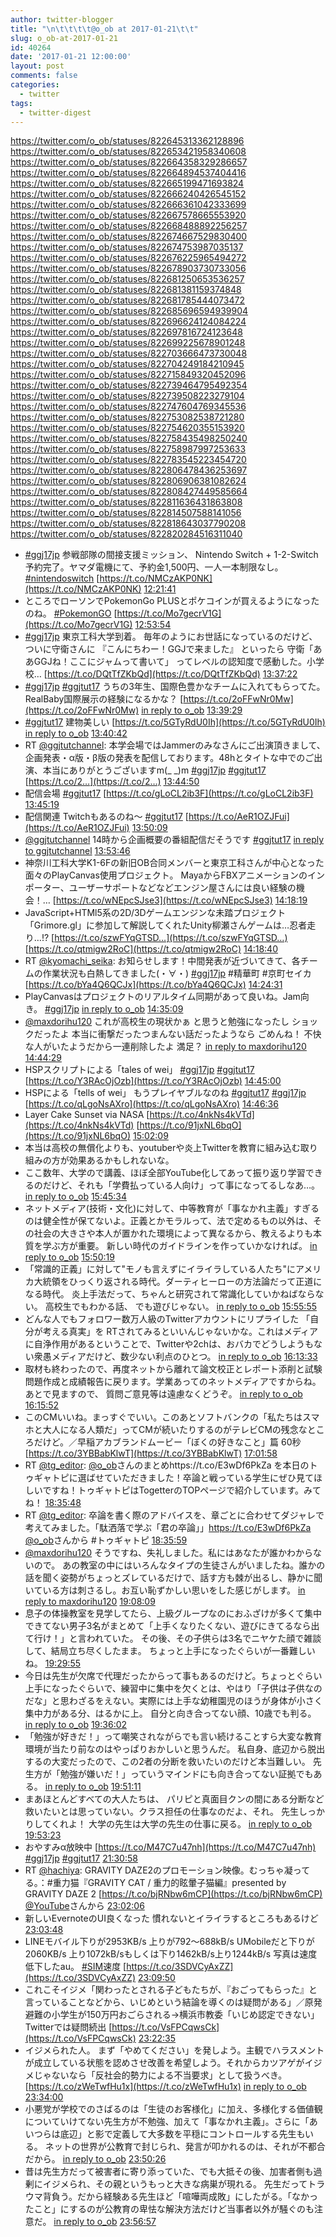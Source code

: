 ```yaml
---
author: twitter-blogger
title: "\n\t\t\t\t@o_ob at 2017-01-21\t\t"
slug: o_ob-at-2017-01-21
id: 40264
date: '2017-01-21 12:00:00'
layout: post
comments: false
categories:
  - twitter
tags:
  - twitter-digest
---
```


https://twitter.com/o_ob/statuses/822645313362128896 https://twitter.com/o_ob/statuses/822653421958340608 https://twitter.com/o_ob/statuses/822664358329286657 https://twitter.com/o_ob/statuses/822664894537404416 https://twitter.com/o_ob/statuses/822665199471693824 https://twitter.com/o_ob/statuses/822666240426545152 https://twitter.com/o_ob/statuses/822666361042333699 https://twitter.com/o_ob/statuses/822667578665553920 https://twitter.com/o_ob/statuses/822668488892256257 https://twitter.com/o_ob/statuses/822674667529830400 https://twitter.com/o_ob/statuses/822674753987035137 https://twitter.com/o_ob/statuses/822676225965494272 https://twitter.com/o_ob/statuses/822678903730733056 https://twitter.com/o_ob/statuses/822681250653536257 https://twitter.com/o_ob/statuses/822681381159374848 https://twitter.com/o_ob/statuses/822681785444073472 https://twitter.com/o_ob/statuses/822685696594939904 https://twitter.com/o_ob/statuses/822696624124084224 https://twitter.com/o_ob/statuses/822697816724123648 https://twitter.com/o_ob/statuses/822699225678901248 https://twitter.com/o_ob/statuses/822703666473730048 https://twitter.com/o_ob/statuses/822704249184210945 https://twitter.com/o_ob/statuses/822715849320452096 https://twitter.com/o_ob/statuses/822739464795492354 https://twitter.com/o_ob/statuses/822739508223279104 https://twitter.com/o_ob/statuses/822747604769345536 https://twitter.com/o_ob/statuses/822753082538721280 https://twitter.com/o_ob/statuses/822754620355153920 https://twitter.com/o_ob/statuses/822758435498250240 https://twitter.com/o_ob/statuses/822758987997253633 https://twitter.com/o_ob/statuses/822783545223454720 https://twitter.com/o_ob/statuses/822806478436253697 https://twitter.com/o_ob/statuses/822806906381082624 https://twitter.com/o_ob/statuses/822808427449585664 https://twitter.com/o_ob/statuses/822811636431863808 https://twitter.com/o_ob/statuses/822814507588141056 https://twitter.com/o_ob/statuses/822818643037790208 https://twitter.com/o_ob/statuses/822820284516311040

*   [#ggj17jp](https://twitter.com/search?q=%23ggj17jp&src=hash) 参戦部隊の間接支援ミッション、 Nintendo Switch + 1-2-Switch予約完了。ヤマダ電機にて、予約金1,500円、一人一本制限なし。 [#nintendoswitch](https://twitter.com/search?q=%23nintendoswitch&src=hash) [https://t.co/NMCzAKP0NK](https://t.co/NMCzAKP0NK) [12:21:41](https://twitter.com/o_ob/statuses/822645313362128896)
*   ところでローソンでPokemonGo PLUSとポケコインが買えるようになったのね。 [#PokemonGO](https://twitter.com/search?q=%23PokemonGO&src=hash) [https://t.co/Mo7gecrV1G](https://t.co/Mo7gecrV1G) [12:53:54](https://twitter.com/o_ob/statuses/822653421958340608)
*   [#ggj17jp](https://twitter.com/search?q=%23ggj17jp&src=hash) 東京工科大学到着。 毎年のようにお世話になっているのだけど、ついに守衛さんに 『こんにちわー！GGJで来ました』 といったら 守衛「ああGGJね！ここにジャムって書いて」 ってレベルの認知度で感動した。小学校… [https://t.co/DQtTfZKbQd](https://t.co/DQtTfZKbQd) [13:37:22](https://twitter.com/o_ob/statuses/822664358329286657)
*   [#ggj17jp](https://twitter.com/search?q=%23ggj17jp&src=hash) [#ggjtut17](https://twitter.com/search?q=%23ggjtut17&src=hash) うちの3年生、国際色豊かなチームに入れてもらってた。 RealBaby国際展示の経験になるかな？ [https://t.co/2oFFwNr0Mw](https://t.co/2oFFwNr0Mw) [in reply to o_ob](https://twitter.com/o_ob/statuses/822664358329286657) [13:39:29](https://twitter.com/o_ob/statuses/822664894537404416)
*   [#ggjtut17](https://twitter.com/search?q=%23ggjtut17&src=hash) 建物美しい [https://t.co/5GTyRdU0Ih](https://t.co/5GTyRdU0Ih) [in reply to o_ob](https://twitter.com/o_ob/statuses/822664894537404416) [13:40:42](https://twitter.com/o_ob/statuses/822665199471693824)
*   RT [@ggjtutchannel](https://twitter.com/ggjtutchannel): 本学会場ではJammerのみなさんにご出演頂きまして、企画発表・α版・β版の発表を配信しております。48hとタイトな中でのご出演、本当にありがとうございますm(_ _)m [#ggj17jp](https://twitter.com/search?q=%23ggj17jp&src=hash) [#ggjtut17](https://twitter.com/search?q=%23ggjtut17&src=hash) [https://t.co/2…](https://t.co/2…) [13:44:50](https://twitter.com/o_ob/statuses/822666240426545152)
*   配信会場 [#ggjtut17](https://twitter.com/search?q=%23ggjtut17&src=hash) [https://t.co/gLoCL2ib3F](https://t.co/gLoCL2ib3F) [13:45:19](https://twitter.com/o_ob/statuses/822666361042333699)
*   配信関連 Twitchもあるのね〜 [#ggjtut17](https://twitter.com/search?q=%23ggjtut17&src=hash) [https://t.co/AeR1OZJFui](https://t.co/AeR1OZJFui) [13:50:09](https://twitter.com/o_ob/statuses/822667578665553920)
*   [@ggjtutchannel](https://twitter.com/ggjtutchannel) 14時から企画概要の番組配信だそうです [#ggjtut17](https://twitter.com/search?q=%23ggjtut17&src=hash) [in reply to ggjtutchannel](https://twitter.com/ggjtutchannel/statuses/822295070753767424) [13:53:46](https://twitter.com/o_ob/statuses/822668488892256257)
*   神奈川工科大学K1-6Fの新旧OB合同メンバーと東京工科さんが中心となった面々のPlayCanvas使用プロジェクト。 MayaからFBXアニメーションのインポーター、ユーザーサポートなどなどエンジン屋さんには良い経験の機会！… [https://t.co/wNEpcSJse3](https://t.co/wNEpcSJse3) [14:18:19](https://twitter.com/o_ob/statuses/822674667529830400)
*   JavaScript+HTMl5系の2D/3Dゲームエンジンな未踏プロジェクト「Grimore.gl」に参加して解説してくれたUnity柳瀬さんゲームは…忍者走り…!? [https://t.co/szwFYqGTSD…](https://t.co/szwFYqGTSD…) [https://t.co/qtmigw2RoC](https://t.co/qtmigw2RoC) [14:18:40](https://twitter.com/o_ob/statuses/822674753987035137)
*   RT [@kyomachi_seika](https://twitter.com/kyomachi_seika): お知らせします！中間発表が近づいてきて、各チームの作業状況も白熱してきました(・∀・) [#ggj17jp](https://twitter.com/search?q=%23ggj17jp&src=hash) #精華町 #京町セイカ [https://t.co/bYa4Q6QCJx](https://t.co/bYa4Q6QCJx) [14:24:31](https://twitter.com/o_ob/statuses/822676225965494272)
*   PlayCanvasはプロジェクトのリアルタイム同期があって良いね。Jam向き。 [#ggj17jp](https://twitter.com/search?q=%23ggj17jp&src=hash) [in reply to o_ob](https://twitter.com/o_ob/statuses/822674753987035137) [14:35:09](https://twitter.com/o_ob/statuses/822678903730733056)
*   [@maxdorihu120](https://twitter.com/maxdorihu120) これが高校生の現状かぁ と思うと勉強になったし ショックだったよ 本当に衝撃だったつまんない話だったようなら ごめんね！ 不快な人がいたようだから一連削除したよ 満足？ [in reply to maxdorihu120](https://twitter.com/maxdorihu120/statuses/822467553150648321) [14:44:29](https://twitter.com/o_ob/statuses/822681250653536257)
*   HSPスクリプトによる「tales of wei」 [#ggj17jp](https://twitter.com/search?q=%23ggj17jp&src=hash) [#ggjtut17](https://twitter.com/search?q=%23ggjtut17&src=hash) [https://t.co/Y3RAcOjOzb](https://t.co/Y3RAcOjOzb) [14:45:00](https://twitter.com/o_ob/statuses/822681381159374848)
*   HSPによる「tells of wei」 もうプレイヤブルなのね [#ggjtut17](https://twitter.com/search?q=%23ggjtut17&src=hash) [#ggj17jp](https://twitter.com/search?q=%23ggj17jp&src=hash) [https://t.co/qLgoNsAXro](https://t.co/qLgoNsAXro) [14:46:36](https://twitter.com/o_ob/statuses/822681785444073472)
*   Layer Cake Sunset via NASA [https://t.co/4nkNs4kVTd](https://t.co/4nkNs4kVTd) [https://t.co/91jxNL6bqO](https://t.co/91jxNL6bqO) [15:02:09](https://twitter.com/o_ob/statuses/822685696594939904)
*   本当は高校の無償化よりも、youtuberや炎上Twitterを教育に組み込む取り組みの方が効果あるかもしれないな。
*   ここ数年、大学ので講義、ほぼ全部YouTube化してあって振り返り学習できるのだけど、それも「学費払っている人向け」って事になってるしなあ…。 [in reply to o_ob](https://twitter.com/o_ob/statuses/822695496661667840) [15:45:34](https://twitter.com/o_ob/statuses/822696624124084224)
*   ネットメディア(技術・文化)に対して、中等教育が「事なかれ主義」すぎるのは健全性が保てないよ。正義とかモラルって、法で定めるもの以外は、その社会の大きさや本人が置かれた環境によって異なるから、教えるよりも本質を学ぶ方が重要。 新しい時代のガイドラインを作っていかなければ。 [in reply to o_ob](https://twitter.com/o_ob/statuses/822696624124084224) [15:50:19](https://twitter.com/o_ob/statuses/822697816724123648)
*   「常識的正義」に対して"モノも言えずにイライラしている人たち"にアメリカ大統領をひっくり返される時代。ダーティヒーローの方法論だって正道になる時代。 炎上手法だって、ちゃんと研究されて常識化していかねばならない。 高校生でもわかる話、 でも遊びじゃない。 [in reply to o_ob](https://twitter.com/o_ob/statuses/822697816724123648) [15:55:55](https://twitter.com/o_ob/statuses/822699225678901248)
*   どんな人でもフォロワー数万人級のTwitterアカウントにリプライした 「自分が考える真実」を RTされてみるといいんじゃないかな。これはメディアに自浄作用があるということで、Twitterや2chは、おバカでどうしようもない衆愚メディアだけど、数少ない利点のひとつ。 [in reply to o_ob](https://twitter.com/o_ob/statuses/822699225678901248) [16:13:33](https://twitter.com/o_ob/statuses/822703666473730048)
*   取材も終わったので、再度ネットから離れて論文校正とレポート添削と試験問題作成と成績報告に戻ります。学業あってのネットメディアですからね。 あとで見ますので、 質問ご意見等は遠慮なくどうぞ。 [in reply to o_ob](https://twitter.com/o_ob/statuses/822703666473730048) [16:15:52](https://twitter.com/o_ob/statuses/822704249184210945)
*   このCMいいね。まっすぐでいい。このあとソフトバンクの「私たちはスマホと大人になる人類だ」ってCMが続いたりするのがテレビCMの残念なところだけど。／早稲アカブランドムービー「ぼくの好きなこと」篇 60秒 [https://t.co/3YBBabKlwT](https://t.co/3YBBabKlwT) [17:01:58](https://twitter.com/o_ob/statuses/822715849320452096)
*   RT [@tg_editor](https://twitter.com/tg_editor): [@o_ob](https://twitter.com/o_ob)さんのまとめhttps://t.co/E3wDf6PkZa を本日のトゥギャトピに選ばせていただきました！卒論と戦っている学生にぜひ見てほしいですね！トゥギャトピはTogetterのTOPページで紹介しています。みてね！ [18:35:48](https://twitter.com/o_ob/statuses/822739464795492354)
*   RT [@tg_editor](https://twitter.com/tg_editor): 卒論を書く際のアドバイスを、章ごとに合わせてダジャレで考えてみました。「駄洒落で学ぶ「君の卒論」」https://t.co/E3wDf6PkZa [@o_ob](https://twitter.com/o_ob)さんから #トゥギャトピ [18:35:59](https://twitter.com/o_ob/statuses/822739508223279104)
*   [@maxdorihu120](https://twitter.com/maxdorihu120) そうですね、失礼しました。私にはあなたが誰かわからないので。 あの教室の中にはいろんなタイプの生徒さんがいましたね。誰かの話を聞く姿勢がちょっとズレているだけで、話す方も棘が出るし、静かに聞いている方は刺さるし。お互い恥ずかしい思いをした感じがします。 [in reply to maxdorihu120](https://twitter.com/maxdorihu120/statuses/822741029375750144) [19:08:09](https://twitter.com/o_ob/statuses/822747604769345536)
*   息子の体操教室を見学してたら、上級グループなのにおふざけが多くて集中できてない男子3名がまとめて「上手くなりたくない、遊びにきてるなら出て行け！」と言われていた。 その後、その子供らは3名でニヤケた顔で雑談して、結局立ち尽くしたまま。 ちょっと上手になったぐらいが一番難しいね。 [19:29:55](https://twitter.com/o_ob/statuses/822753082538721280)
*   今日は先生が欠席で代理だったからって事もあるのだけど。ちょっとぐらい上手になったぐらいで、練習中に集中を欠くとは、やはり「子供は子供なのだな」と思わざるをえない。実際には上手な幼稚園児のほうが身体が小さく集中力がある分、はるかに上。 自分と向き合ってない顔、10歳でも判る。 [in reply to o_ob](https://twitter.com/o_ob/statuses/822753082538721280) [19:36:02](https://twitter.com/o_ob/statuses/822754620355153920)
*   「勉強が好きだ！」って嘲笑されながらでも言い続けることすら大変な教育環境が当たり前なのはやっぱりおかしいと思うんだ。 私自身、底辺から脱出するの大変だったので、この2者の分断を救いたいのだけど本当難しい。 先生方が「勉強が嫌いだ！」っていうマインドにも向き合ってない証拠でもある。 [in reply to o_ob](https://twitter.com/o_ob/statuses/822715849320452096) [19:51:11](https://twitter.com/o_ob/statuses/822758435498250240)
*   まあほとんどすべての大人たちは、 パリピと真面目クンの間にある分断など救いたいとは思っていない。クラス担任の仕事なのだよ、それ。 先生しっかりしてくれよ！ 大学の先生は大学の先生の仕事に戻る。 [in reply to o_ob](https://twitter.com/o_ob/statuses/822758435498250240) [19:53:23](https://twitter.com/o_ob/statuses/822758987997253633)
*   おやすみα放映中 [https://t.co/M47C7u47nh](https://t.co/M47C7u47nh) [#ggj17jp](https://twitter.com/search?q=%23ggj17jp&src=hash) [#ggjtut17](https://twitter.com/search?q=%23ggjtut17&src=hash) [21:30:58](https://twitter.com/o_ob/statuses/822783545223454720)
*   RT [@hachiya](https://twitter.com/hachiya): GRAVITY DAZE2のプロモーション映像。むっちゃ凝ってる。：#重力猫『GRAVITY CAT / 重力的眩暈子猫編』presented by GRAVITY DAZE 2 [https://t.co/bjRNbw6mCP](https://t.co/bjRNbw6mCP) [@YouTube](https://twitter.com/YouTube)さんから [23:02:06](https://twitter.com/o_ob/statuses/822806478436253697)
*   新しいEvernoteのUI良くなった 慣れないとイライラするところもあるけど [23:03:48](https://twitter.com/o_ob/statuses/822806906381082624)
*   LINEモバイル下りが2953KB/s 上りが792〜688kB/s UMobileだと下りが2060KB/s 上り1072kB/sもしくは下り1462kB/s上り1244kB/s 写真は速度低下したau。 [#SIM](https://twitter.com/search?q=%23SIM&src=hash)速度 [https://t.co/3SDVCyAxZZ](https://t.co/3SDVCyAxZZ) [23:09:50](https://twitter.com/o_ob/statuses/822808427449585664)
*   これこそイジメ「関わったとされる子どもたちが、『おごってもらった』と言っていることなどから、いじめという結論を導くのは疑問がある」／原発避難の小学生が150万円おごらされる→横浜市教委「いじめ認定できない」Twitterでは疑問続出 [https://t.co/VsFPCqwsCk](https://t.co/VsFPCqwsCk) [23:22:35](https://twitter.com/o_ob/statuses/822811636431863808)
*   イジメられた人。 まず「やめてください」を発しよう。主観でハラスメントが成立している状態を認めさせ改善を希望しよう。それからカツアゲがイジメじゃないなら「反社会的勢力による不当要求」として扱うべき。 [https://t.co/zWeTwfHu1x](https://t.co/zWeTwfHu1x) [in reply to o_ob](https://twitter.com/o_ob/statuses/822811636431863808) [23:34:00](https://twitter.com/o_ob/statuses/822814507588141056)
*   小悪党が学校でのさばるのは「生徒のお客様化」に加え、多様化する価値観についていけてない先生方が不勉強、加えて「事なかれ主義」。さらに「あいつらは底辺」と影で定義して大多数を平穏にコントロールする先生もいる。 ネットの世界が公教育で封じられ、発言が叩かれるのは、それが不都合だから。 [in reply to o_ob](https://twitter.com/o_ob/statuses/822814507588141056) [23:50:26](https://twitter.com/o_ob/statuses/822818643037790208)
*   昔は先生方だって被害者に寄り添っていた、でも大抵その後、加害者側も過剰にイジメられ、その親というもっと大きな病巣が現れる。 先生だってトラウマ背負う。だから経験ある先生ほど「喧嘩両成敗」にしたがる。「なかったこと」にするのが公教育の卑怯な解決方法だけど当事者以外が騒ぐのも注意だ。 [in reply to o_ob](https://twitter.com/o_ob/statuses/822818643037790208) [23:56:57](https://twitter.com/o_ob/statuses/822820284516311040)